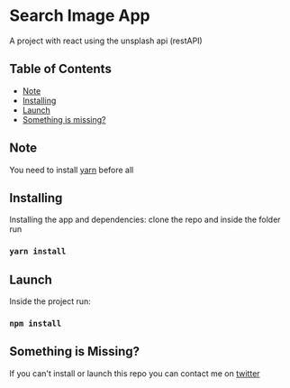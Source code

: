 <h1>Search Image App</h1>
<p>A project with react using the unsplash api (restAPI)</p>

## Table of Contents

- [Note](#note)
- [Installing](#installing)
- [Launch](#launch)
- [Something is missing?](#something-is-missing)

## Note
You need to install [yarn](https://yarnpkg.com/en/docs/install) before all

## Installing
Installing the app and dependencies:
clone the repo and inside the folder run
### `yarn install`

## Launch
Inside the project run:
### `npm install`

## Something is Missing?
If you can't install or launch this repo you can contact me on [twitter](https://twitter.com/hanslgarcia)
